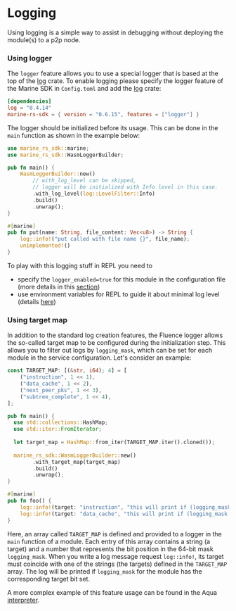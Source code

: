 # Logging

Using logging is a simple way to assist in debugging without deploying the module(s) to a p2p node.

### Using logger

The `logger` feature allows you to use a special logger that is based at the top of the [log](https://crates.io/crates/log) crate. To enable logging please specify the logger feature of the Marine SDK in `Config.toml` and add the [log](https://crates.io/crates/log) crate:

```toml
[dependencies]
log = "0.4.14"
marine-rs-sdk = { version = "0.6.15", features = ["logger"] }
```

The logger should be initialized before its usage. This can be done in the `main` function as shown in the example below:

```rust
use marine_rs_sdk::marine;
use marine_rs_sdk::WasmLoggerBuilder;

pub fn main() {
    WasmLoggerBuilder::new()
        // with_log_level can be skipped,
        // logger will be initialized with Info level in this case.
        .with_log_level(log::LevelFilter::Info)
        .build()
        .unwrap();
}

#[marine]
pub fn put(name: String, file_content: Vec<u8>) -> String {
    log::info!("put called with file name {}", file_name);
    unimplemented!()
}
```

To play with this logging stuff in REPL you need to

* specify the `logger_enabled=true` for this module in the configuration file (more details in this [section](../../marine-runtime/configuration-file.md#logger\_enabled))
* use environment variables for REPL to guide it about minimal log level (details [here](../../marine-tooling-reference/marine-repl.md#enabling-logger))

### Using target map

In addition to the standard log creation features, the Fluence logger allows the so-called target map to be configured during the initialization step. This allows you to filter out logs by `logging_mask`, which can be set for each module in the service configuration. Let's consider an example:

```rust
const TARGET_MAP: [(&str, i64); 4] = [
    ("instruction", 1 << 1),
    ("data_cache", 1 << 2),
    ("next_peer_pks", 1 << 3),
    ("subtree_complete", 1 << 4),
];

pub fn main() {
  use std::collections::HashMap;
  use std::iter::FromIterator;
  
  let target_map = HashMap::from_iter(TARGET_MAP.iter().cloned());
    
  marine_rs_sdk::WasmLoggerBuilder::new()
        .with_target_map(target_map)
        .build()
        .unwrap();
}

#[marine]
pub fn foo() {
    log::info!(target: "instruction", "this will print if (logging_mask & 1) != 0");
    log::info!(target: "data_cache", "this will print if (logging_mask & 2) != 0");
}
```

Here, an array called `TARGET_MAP` is defined and provided to a logger in the `main` function of a module. Each entry of this array contains a string (a target) and a number that represents the bit position in the 64-bit mask `logging_mask`. When you write a log message request `log::info!`, its target must coincide with one of the strings (the targets) defined in the `TARGET_MAP` array. The log will be printed if `logging_mask` for the module has the corresponding target bit set.

A more complex example of this feature usage can be found in the Aqua [interpreter](https://github.com/fluencelabs/aquamarine/blob/e5244db6a12034022a6750f5352583d0b3885401/interpreter-lib/src/log\_targets.rs).
